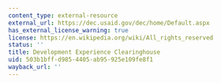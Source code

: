 ```yaml
---
content_type: external-resource
external_url: https://dec.usaid.gov/dec/home/Default.aspx
has_external_license_warning: true
license: https://en.wikipedia.org/wiki/All_rights_reserved
status: ''
title: Development Experience Clearinghouse
uid: 503b1bff-d985-4405-ab95-925e109fe8f1
wayback_url: ''
---
```

